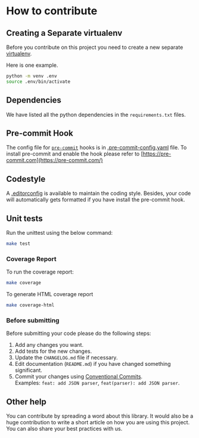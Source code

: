 # How to contribute

## Creating a Separate virtualenv

Before you contribute on this project you need to create a new separate [virtualenv](https://docs.python.org/3/library/venv.html).

Here is one example.

```bash
python -m venv .env
source .env/bin/activate
```

## Dependencies

We have listed all the python dependencies in the `requirements.txt` files.

## Pre-commit Hook

The config file for [`pre-commit`](https://pre-commit.com/) hooks is in [.pre-commit-config.yaml](./.pre-commit-config.yaml) file. To install pre-commit and enable the hook please refer to [https://pre-commit.com](https://pre-commit.com/)

## Codestyle

A [.editorconfig](./editorconfig) is available to maintain the coding style. Besides, your code will automatically gets formatted if you have install the pre-commit hook.

## Unit tests

Run the unittest using the below command:

```bash
make test
```

### Coverage Report

To run the coverage report:

```bash
make coverage
```

To generate HTML coverage report

```bash
make coverage-html
```

### Before submitting

Before submitting your code please do the following steps:

1. Add any changes you want.
1. Add tests for the new changes.
1. Update the `CHANGELOG.md` file if necessary.
1. Edit documentation (`README.md`) if you have changed something significant.
1. Commit your changes using [Conventional Commits](https://www.conventionalcommits.org/en/v1.0.0/).  
   Examples: `feat: add JSON parser`, `feat(parser): add JSON parser`.

## Other help

You can contribute by spreading a word about this library.
It would also be a huge contribution to write
a short article on how you are using this project.
You can also share your best practices with us.
